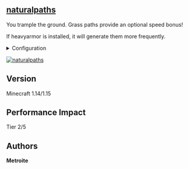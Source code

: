## [naturalpaths](https://download.metroite.de/#/home?url=https://github.com/Metroite/datapacks/tree/1.14/naturalpaths&rootDirectory=false)

You trample the ground. Grass paths provide an optional speed bonus!

If heavyarmor is installed, it will generate them more frequently.

<details>
<summary>Configuration</summary>
<br>

Disable speed on grass path blocks by setting *$speedpaths$* in *np.global* to 0 (1 is default): `/scoreboard players set $speedpaths$ np.global 0`

</details>

<a href="https://download.metroite.de/#/home?url=https://github.com/Metroite/datapacks/tree/1.14/naturalpaths&rootDirectory=false" rel="Annoying or a blessing?">![naturalpaths](naturalpaths.png?raw=true "Annoying or a blessing?")</a>

## Version

Minecraft 1.14/1.15

## Performance Impact

Tier 2/5

## Authors

**Metroite**
